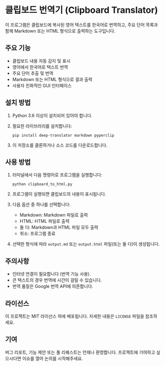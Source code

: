 # 클립보드 번역기 (Clipboard Translator)

이 프로그램은 클립보드에 복사된 영어 텍스트를 한국어로 번역하고, 주요 단어 목록과 함께 Markdown 또는 HTML 형식으로 출력하는 도구입니다.

## 주요 기능

- 클립보드 내용 자동 감지 및 표시
- 영어에서 한국어로 텍스트 번역
- 주요 단어 추출 및 번역
- Markdown 또는 HTML 형식으로 결과 출력
- 사용자 친화적인 GUI 인터페이스

## 설치 방법

1. Python 3.6 이상이 설치되어 있어야 합니다.

2. 필요한 라이브러리를 설치합니다:
   ```
   pip install deep-translator markdown pyperclip
   ```

3. 이 저장소를 클론하거나 소스 코드를 다운로드합니다.

## 사용 방법

1. 터미널에서 다음 명령어로 프로그램을 실행합니다:
   ```
   python clipboard_to_html.py
   ```

2. 프로그램이 실행되면 클립보드의 내용이 표시됩니다.

3. 다음 옵션 중 하나를 선택합니다:
   - Markdown: Markdown 파일로 출력
   - HTML: HTML 파일로 출력
   - 둘 다: Markdown과 HTML 파일 모두 출력
   - 취소: 프로그램 종료

4. 선택한 형식에 따라 `output.md` 또는 `output.html` 파일(또는 둘 다)이 생성됩니다.

## 주의사항

- 인터넷 연결이 필요합니다 (번역 기능 사용).
- 큰 텍스트의 경우 번역에 시간이 걸릴 수 있습니다.
- 번역 품질은 Google 번역 API에 의존합니다.

## 라이선스

이 프로젝트는 MIT 라이선스 하에 배포됩니다. 자세한 내용은 `LICENSE` 파일을 참조하세요.

## 기여

버그 리포트, 기능 제안 또는 풀 리퀘스트는 언제나 환영합니다. 프로젝트에 기여하고 싶으시다면 이슈를 열어 논의를 시작해주세요.